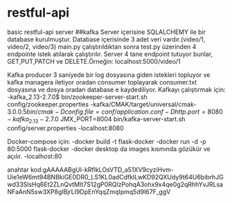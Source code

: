# restful-api
basic restful-api server 
##kafka
Server içerisine SQLALCHEMY ile bir database kurulmuştur.
Database içerisinde 3 adet veri vardır.(video/1, video/2, video/3)
main.py çalıştırıldıktan sonra test.py üzerinden 4 endpointe istek atılarak çalıştırılır.
Server 4 tane endpoint tutuyor bunlar, GET,PUT,PATCH ve DELETE.Örneğin:
              localhost:5000/video/1
 
Kafka producer 3 saniyede bir log dosyasına giden istekleri topluyor ve kafka managera iletiyor oradan consumer toplayarak consumer.txt dosyasına ve dosya oradan database e kaydediliyor.
Kafkayı çalıştırmak için:
-kafka_2.13-2.7.0$ bin/zookeeper-server-start.sh config/zookeeper.properties
-kafka/CMAK/target/universal/cmak-3.0.0.5$bin/cmak -Dconfig.file=conf/application.conf -Dhttp.port=8080
-kafka_2.13-2.7.0$ JMX_PORT=8004 bin/kafka-server-start.sh config/server.properties
-localhost:8080

Docker-compose için:
-docker build -t flask-docker 
-docker run -d -p 80:5000 flask-docker
-docker desktop da images kısmında gözükür ve açılır.
-localhost:80




anahtar kod:gAAAAABgUI-kRflkLOsVTD_a51XV9cyziHvm-Uie1eW6mt94BNBkiGE0DR0_LS1KL0adCdfklLwKD92QXUdy9t64U6bibrhJGwd33SlsHq6Et2ZLnQvtMIt7S12gP0RQlzPohqA3ohx9x4qe0g2qRhhYvJRLsaNFaAnN5sw3XP8glBjrLI9DpEnYqqZmqIpmq5d9l67F_ggV
